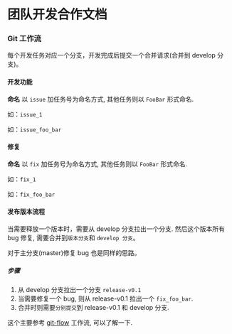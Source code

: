 # 团队开发合作文档

### Git 工作流

每个开发任务对应一个分支，开发完成后提交一个合并请求(合并到 develop 分支)。

#### 开发功能

**命名** 以 `issue` 加任务号为命名方式, 其他任务则以 `FooBar` 形式命名.

如：`issue_1`

如：`issue_foo_bar`

#### 修复

**命名** 以 `fix` 加任务号为命名方式, 其他任务则以 `FooBar` 形式命名.

如：`fix_1`

如：`fix_foo_bar`

#### 发布版本流程

当需要释放一个版本时，需要从 develop 分支拉出一个分支.
然后这个版本所有 bug 修复, 需要合并到`版本分支`和 `develop 分支`。

对于主分支(master)修复 bug 也是同样的思路。

##### 步骤

1. 从 develop 分支拉出一个分支 `release-v0.1`
2. 当需要修复一个 bug, 则从 release-v0.1 拉出一个 `fix_foo_bar`.
3. 合并时则需要`分别提交`到 release-v0.1 和 develop 分支.

这个主要参考 [git-flow](https://ihower.tw/blog/archives/5140) 工作流, 可以了解一下.
